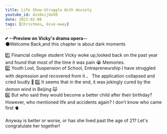 ```yaml
---
title: Life Show-Struggle With Anxiety
youtube_id: 4zv8xzjUoV0
date: 2023-02-08
tags: [Christmas, Give-away]
---
```

💕 **--Preview on Vicky's drama opera--**
<br />
🌑Welcome Back,and this chapter is about dark moments
<br />
<br />
1️⃣ Financial college student Vicky woke up,looked back on the past year and found that most of the time it was pain 😭 Memories.
<br />
2️⃣ Youth Lost, Suspension of School, Entrepreneurship  I have struggled with depression and recovered from it 、 The application collapsed and cried loudly 🤢
3️⃣ It seems that in the end, it was jokingly cured by the demon wind in Beijing 🙀
<br />
4️⃣ But who said they would become a better child after their birthday? However, who mentioned life and accidents again? I don't know who came first 🫀
<br />
<br />
Anyway is better or worse, or has she lived past the age of 21? Let's congratulate her together!
